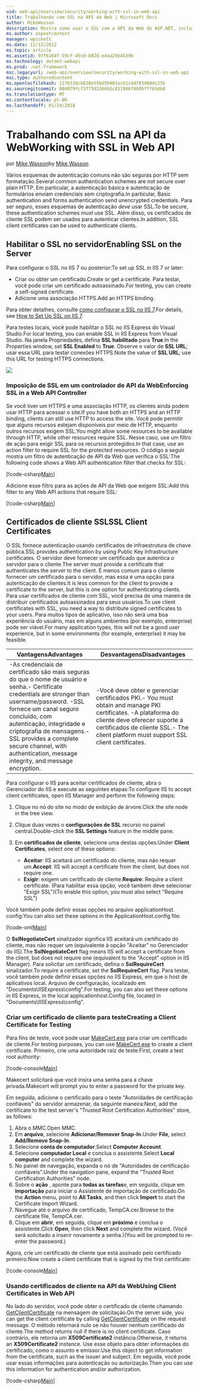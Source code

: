 ```yaml
---
uid: web-api/overview/security/working-with-ssl-in-web-api
title: Trabalhando com SSL na API da Web | Microsoft Docs
author: MikeWasson
description: Mostra como usar o SSL com a API da Web do ASP.NET, incluindo o uso de certificados de cliente SSL.
ms.author: aspnetcontent
manager: wpickett
ms.date: 12/12/2012
ms.topic: article
ms.assetid: 97f6164f-59cf-45c0-b820-e4aa29b45396
ms.technology: dotnet-webapi
ms.prod: .net-framework
msc.legacyurl: /web-api/overview/security/working-with-ssl-in-web-api
msc.type: authoredcontent
ms.openlocfilehash: 127b336cb628e55bd59481ecb1c4df83960dc25b
ms.sourcegitcommit: 060879fcf3f73d2366b5c811986f8695fff65db8
ms.translationtype: MT
ms.contentlocale: pt-BR
ms.lasthandoff: 01/24/2018
---
```

<a name="working-with-ssl-in-web-api"></a><span data-ttu-id="a8922-103">Trabalhando com SSL na API da Web</span><span class="sxs-lookup"><span data-stu-id="a8922-103">Working with SSL in Web API</span></span>
====================
<span data-ttu-id="a8922-104">por [Mike Wasson](https://github.com/MikeWasson)</span><span class="sxs-lookup"><span data-stu-id="a8922-104">by [Mike Wasson](https://github.com/MikeWasson)</span></span>

<span data-ttu-id="a8922-105">Vários esquemas de autenticação comuns não são seguras por HTTP sem formatação.</span><span class="sxs-lookup"><span data-stu-id="a8922-105">Several common authentication schemes are not secure over plain HTTP.</span></span> <span data-ttu-id="a8922-106">Em particular, a autenticação básica e autenticação de formulários enviam credenciais sem criptografia.</span><span class="sxs-lookup"><span data-stu-id="a8922-106">In particular, Basic authentication and forms authentication send unencrypted credentials.</span></span> <span data-ttu-id="a8922-107">Para ser seguro, esses esquemas de autenticação *deve* usar SSL.</span><span class="sxs-lookup"><span data-stu-id="a8922-107">To be secure, these authentication schemes *must* use SSL.</span></span> <span data-ttu-id="a8922-108">Além disso, os certificados de cliente SSL podem ser usados para autenticar clientes.</span><span class="sxs-lookup"><span data-stu-id="a8922-108">In addition, SSL client certificates can be used to authenticate clients.</span></span>

## <a name="enabling-ssl-on-the-server"></a><span data-ttu-id="a8922-109">Habilitar o SSL no servidor</span><span class="sxs-lookup"><span data-stu-id="a8922-109">Enabling SSL on the Server</span></span>

<span data-ttu-id="a8922-110">Para configurar o SSL no IIS 7 ou posterior:</span><span class="sxs-lookup"><span data-stu-id="a8922-110">To set up SSL in IIS 7 or later:</span></span>

- <span data-ttu-id="a8922-111">Criar ou obter um certificado.</span><span class="sxs-lookup"><span data-stu-id="a8922-111">Create or get a certificate.</span></span> <span data-ttu-id="a8922-112">Para testar, você pode criar um certificado autoassinado.</span><span class="sxs-lookup"><span data-stu-id="a8922-112">For testing, you can create a self-signed certificate.</span></span>
- <span data-ttu-id="a8922-113">Adicione uma associação HTTPS.</span><span class="sxs-lookup"><span data-stu-id="a8922-113">Add an HTTPS binding.</span></span>

<span data-ttu-id="a8922-114">Para obter detalhes, consulte [como configurar o SSL no IIS 7](https://www.iis.net/learn/manage/configuring-security/how-to-set-up-ssl-on-iis).</span><span class="sxs-lookup"><span data-stu-id="a8922-114">For details, see [How to Set Up SSL on IIS 7](https://www.iis.net/learn/manage/configuring-security/how-to-set-up-ssl-on-iis).</span></span>

<span data-ttu-id="a8922-115">Para testes locais, você pode habilitar o SSL no IIS Express do Visual Studio.</span><span class="sxs-lookup"><span data-stu-id="a8922-115">For local testing, you can enable SSL in IIS Express from Visual Studio.</span></span> <span data-ttu-id="a8922-116">Na janela Propriedades, defina **SSL habilitado** para **True**.</span><span class="sxs-lookup"><span data-stu-id="a8922-116">In the Properties window, set **SSL Enabled** to **True**.</span></span> <span data-ttu-id="a8922-117">Observe o valor de **SSL URL**; usar essa URL para testar conexões HTTPS.</span><span class="sxs-lookup"><span data-stu-id="a8922-117">Note the value of **SSL URL**; use this URL for testing HTTPS connections.</span></span>

![](working-with-ssl-in-web-api/_static/image1.png)

### <a name="enforcing-ssl-in-a-web-api-controller"></a><span data-ttu-id="a8922-118">Imposição de SSL em um controlador de API da Web</span><span class="sxs-lookup"><span data-stu-id="a8922-118">Enforcing SSL in a Web API Controller</span></span>

<span data-ttu-id="a8922-119">Se você tiver um HTTPS e uma associação HTTP, os clientes ainda podem usar HTTP para acessar o site.</span><span class="sxs-lookup"><span data-stu-id="a8922-119">If you have both an HTTPS and an HTTP binding, clients can still use HTTP to access the site.</span></span> <span data-ttu-id="a8922-120">Você pode permitir que alguns recursos estejam disponíveis por meio de HTTP, enquanto outros recursos exigem SSL.</span><span class="sxs-lookup"><span data-stu-id="a8922-120">You might allow some resources to be available through HTTP, while other resources require SSL.</span></span> <span data-ttu-id="a8922-121">Nesse caso, use um filtro de ação para exigir SSL para os recursos protegidos.</span><span class="sxs-lookup"><span data-stu-id="a8922-121">In that case, use an action filter to require SSL for the protected resources.</span></span> <span data-ttu-id="a8922-122">O código a seguir mostra um filtro de autenticação de API da Web que verifica o SSL:</span><span class="sxs-lookup"><span data-stu-id="a8922-122">The following code shows a Web API authentication filter that checks for SSL:</span></span>

[!code-csharp[Main](working-with-ssl-in-web-api/samples/sample1.cs)]

<span data-ttu-id="a8922-123">Adicione esse filtro para as ações de API da Web que exigem SSL:</span><span class="sxs-lookup"><span data-stu-id="a8922-123">Add this filter to any Web API actions that require SSL:</span></span>

[!code-csharp[Main](working-with-ssl-in-web-api/samples/sample2.cs)]

## <a name="ssl-client-certificates"></a><span data-ttu-id="a8922-124">Certificados de cliente SSL</span><span class="sxs-lookup"><span data-stu-id="a8922-124">SSL Client Certificates</span></span>

<span data-ttu-id="a8922-125">O SSL fornece autenticação usando certificados de infraestrutura de chave pública.</span><span class="sxs-lookup"><span data-stu-id="a8922-125">SSL provides authentication by using Public Key Infrastructure certificates.</span></span> <span data-ttu-id="a8922-126">O servidor deve fornecer um certificado que autentica o servidor para o cliente.</span><span class="sxs-lookup"><span data-stu-id="a8922-126">The server must provide a certificate that authenticates the server to the client.</span></span> <span data-ttu-id="a8922-127">É menos comum para o cliente fornecer um certificado para o servidor, mas essa é uma opção para autenticação de clientes.</span><span class="sxs-lookup"><span data-stu-id="a8922-127">It is less common for the client to provide a certificate to the server, but this is one option for authenticating clients.</span></span> <span data-ttu-id="a8922-128">Para usar certificados de cliente com SSL, você precisa de uma maneira de distribuir certificados autoassinados para seus usuários.</span><span class="sxs-lookup"><span data-stu-id="a8922-128">To use client certificates with SSL, you need a way to distribute signed certificates to your users.</span></span> <span data-ttu-id="a8922-129">Para muitos tipos de aplicativo, isso não será uma boa experiência do usuário, mas em alguns ambientes (por exemplo, enterprise) pode ser viável.</span><span class="sxs-lookup"><span data-stu-id="a8922-129">For many application types, this will not be a good user experience, but in some environments (for example, enterprise) it may be feasible.</span></span>

| <span data-ttu-id="a8922-130">Vantagens</span><span class="sxs-lookup"><span data-stu-id="a8922-130">Advantages</span></span> | <span data-ttu-id="a8922-131">Desvantagens</span><span class="sxs-lookup"><span data-stu-id="a8922-131">Disadvantages</span></span> |
| --- | --- |
| <span data-ttu-id="a8922-132">-As credenciais de certificado são mais seguras do que o nome de usuário e senha.</span><span class="sxs-lookup"><span data-stu-id="a8922-132">- Certificate credentials are stronger than username/password.</span></span> <span data-ttu-id="a8922-133">-SSL fornece um canal seguro concluído, com autenticação, integridade e criptografia de mensagens.</span><span class="sxs-lookup"><span data-stu-id="a8922-133">- SSL provides a complete secure channel, with authentication, message integrity, and message encryption.</span></span> | <span data-ttu-id="a8922-134">-Você deve obter e gerenciar certificados PKI.</span><span class="sxs-lookup"><span data-stu-id="a8922-134">- You must obtain and manage PKI certificates.</span></span> <span data-ttu-id="a8922-135">-A plataforma do cliente deve oferecer suporte a certificados de cliente SSL.</span><span class="sxs-lookup"><span data-stu-id="a8922-135">- The client platform must support SSL client certificates.</span></span> |

<span data-ttu-id="a8922-136">Para configurar o IIS para aceitar certificados de cliente, abra o Gerenciador do IIS e execute as seguintes etapas:</span><span class="sxs-lookup"><span data-stu-id="a8922-136">To configure IIS to accept client certificates, open IIS Manager and perform the following steps:</span></span>

1. <span data-ttu-id="a8922-137">Clique no nó do site no modo de exibição de árvore.</span><span class="sxs-lookup"><span data-stu-id="a8922-137">Click the site node in the tree view.</span></span>
2. <span data-ttu-id="a8922-138">Clique duas vezes o **configurações de SSL** recurso no painel central.</span><span class="sxs-lookup"><span data-stu-id="a8922-138">Double-click the **SSL Settings** feature in the middle pane.</span></span>
3. <span data-ttu-id="a8922-139">Em **certificados de cliente**, selecione uma destas opções:</span><span class="sxs-lookup"><span data-stu-id="a8922-139">Under **Client Certificates**, select one of these options:</span></span> 

    - <span data-ttu-id="a8922-140">**Aceitar**: IIS aceitará um certificado do cliente, mas não requer um.</span><span class="sxs-lookup"><span data-stu-id="a8922-140">**Accept**: IIS will accept a certificate from the client, but does not require one.</span></span>
    - <span data-ttu-id="a8922-141">**Exigir**: exigem um certificado de cliente.</span><span class="sxs-lookup"><span data-stu-id="a8922-141">**Require**: Require a client certificate.</span></span> <span data-ttu-id="a8922-142">(Para habilitar essa opção, você também deve selecionar "Exigir SSL")</span><span class="sxs-lookup"><span data-stu-id="a8922-142">(To enable this option, you must also select "Require SSL")</span></span>

<span data-ttu-id="a8922-143">Você também pode definir essas opções no arquivo applicationHost. config:</span><span class="sxs-lookup"><span data-stu-id="a8922-143">You can also set these options in the ApplicationHost.config file:</span></span>

[!code-xml[Main](working-with-ssl-in-web-api/samples/sample3.xml)]

<span data-ttu-id="a8922-144">O **SslNegotiateCert** sinalizador significa IIS aceitará um certificado do cliente, mas não requer um (equivalente à opção "Aceitar" no Gerenciador do IIS).</span><span class="sxs-lookup"><span data-stu-id="a8922-144">The **SslNegotiateCert** flag means IIS will accept a certificate from the client, but does not require one (equivalent to the "Accept" option in IIS Manager).</span></span> <span data-ttu-id="a8922-145">Para solicitar um certificado, defina o **SslRequireCert** sinalizador.</span><span class="sxs-lookup"><span data-stu-id="a8922-145">To require a certificate, set the **SslRequireCert** flag.</span></span> <span data-ttu-id="a8922-146">Para testar, você também pode definir essas opções no IIS Express, em que o host de aplicativos local. Arquivo de configuração, localizado em "Documents\IISExpress\config".</span><span class="sxs-lookup"><span data-stu-id="a8922-146">For testing, you can also set these options in IIS Express, in the local applicationhost.Config file, located in "Documents\IISExpress\config".</span></span>

### <a name="creating-a-client-certificate-for-testing"></a><span data-ttu-id="a8922-147">Criar um certificado de cliente para teste</span><span class="sxs-lookup"><span data-stu-id="a8922-147">Creating a Client Certificate for Testing</span></span>

<span data-ttu-id="a8922-148">Para fins de teste, você pode usar [MakeCert.exe](https://msdn.microsoft.com/library/bfsktky3.aspx) para criar um certificado de cliente.</span><span class="sxs-lookup"><span data-stu-id="a8922-148">For testing purposes, you can use [MakeCert.exe](https://msdn.microsoft.com/library/bfsktky3.aspx) to create a client certificate.</span></span> <span data-ttu-id="a8922-149">Primeiro, crie uma autoridade raiz de teste:</span><span class="sxs-lookup"><span data-stu-id="a8922-149">First, create a test root authority:</span></span>

[!code-console[Main](working-with-ssl-in-web-api/samples/sample4.cmd)]

<span data-ttu-id="a8922-150">Makecert solicitará que você insira uma senha para a chave privada.</span><span class="sxs-lookup"><span data-stu-id="a8922-150">Makecert will prompt you to enter a password for the private key.</span></span>

<span data-ttu-id="a8922-151">Em seguida, adicione o certificado para o teste "Autoridades de certificação confiáveis" do servidor armazenar, da seguinte maneira:</span><span class="sxs-lookup"><span data-stu-id="a8922-151">Next, add the certificate to the test server's "Trusted Root Certification Authorities" store, as follows:</span></span>

1. <span data-ttu-id="a8922-152">Abra o MMC.</span><span class="sxs-lookup"><span data-stu-id="a8922-152">Open MMC.</span></span>
2. <span data-ttu-id="a8922-153">Em **arquivo**, selecione **Adicionar/Remover Snap-In**.</span><span class="sxs-lookup"><span data-stu-id="a8922-153">Under **File**, select **Add/Remove Snap-In**.</span></span>
3. <span data-ttu-id="a8922-154">Selecione **conta de computador**.</span><span class="sxs-lookup"><span data-stu-id="a8922-154">Select **Computer Account**.</span></span>
4. <span data-ttu-id="a8922-155">Selecione **computador Local** e conclua o assistente.</span><span class="sxs-lookup"><span data-stu-id="a8922-155">Select **Local computer** and complete the wizard.</span></span>
5. <span data-ttu-id="a8922-156">No painel de navegação, expanda o nó de "Autoridades de certificação confiáveis".</span><span class="sxs-lookup"><span data-stu-id="a8922-156">Under the navigation pane, expand the "Trusted Root Certification Authorities" node.</span></span>
6. <span data-ttu-id="a8922-157">Sobre o **ação** , aponte para **todas as tarefas**e, em seguida, clique em **importação** para iniciar o Assistente de importação de certificado.</span><span class="sxs-lookup"><span data-stu-id="a8922-157">On the **Action** menu, point to **All Tasks**, and then click **Import** to start the Certificate Import Wizard.</span></span>
7. <span data-ttu-id="a8922-158">Navegue até o arquivo de certificado, TempCA.cer.</span><span class="sxs-lookup"><span data-stu-id="a8922-158">Browse to the certificate file, TempCA.cer.</span></span>
8. <span data-ttu-id="a8922-159">Clique em **abrir**, em seguida, clique em **próximo** e conclua o assistente.</span><span class="sxs-lookup"><span data-stu-id="a8922-159">Click **Open**, then click **Next** and complete the wizard.</span></span> <span data-ttu-id="a8922-160">(Você será solicitado a inserir novamente a senha.)</span><span class="sxs-lookup"><span data-stu-id="a8922-160">(You will be prompted to re-enter the password.)</span></span>

<span data-ttu-id="a8922-161">Agora, crie um certificado de cliente que está assinado pelo certificado primeiro:</span><span class="sxs-lookup"><span data-stu-id="a8922-161">Now create a client certificate that is signed by the first certificate:</span></span>

[!code-console[Main](working-with-ssl-in-web-api/samples/sample5.cmd)]

### <a name="using-client-certificates-in-web-api"></a><span data-ttu-id="a8922-162">Usando certificados de cliente na API da Web</span><span class="sxs-lookup"><span data-stu-id="a8922-162">Using Client Certificates in Web API</span></span>

<span data-ttu-id="a8922-163">No lado do servidor, você pode obter o certificado de cliente chamando [GetClientCertificate](https://msdn.microsoft.com/library/system.net.http.httprequestmessageextensions.getclientcertificate.aspx) na mensagem de solicitação.</span><span class="sxs-lookup"><span data-stu-id="a8922-163">On the server side, you can get the client certificate by calling [GetClientCertificate](https://msdn.microsoft.com/library/system.net.http.httprequestmessageextensions.getclientcertificate.aspx) on the request message.</span></span> <span data-ttu-id="a8922-164">O método retornará nulo se não houver nenhum certificado do cliente.</span><span class="sxs-lookup"><span data-stu-id="a8922-164">The method returns null if there is no client certificate.</span></span> <span data-ttu-id="a8922-165">Caso contrário, ele retorna um **X509Certificate2** instância.</span><span class="sxs-lookup"><span data-stu-id="a8922-165">Otherwise, it returns an **X509Certificate2** instance.</span></span> <span data-ttu-id="a8922-166">Use esse objeto para obter informações do certificado, como o assunto e emissor.</span><span class="sxs-lookup"><span data-stu-id="a8922-166">Use this object to get information from the certificate, such as the issuer and subject.</span></span> <span data-ttu-id="a8922-167">Em seguida, você pode usar essas informações para autenticação ou autorização.</span><span class="sxs-lookup"><span data-stu-id="a8922-167">Then you can use this information for authentication and/or authorization.</span></span>

[!code-csharp[Main](working-with-ssl-in-web-api/samples/sample6.cs)]
